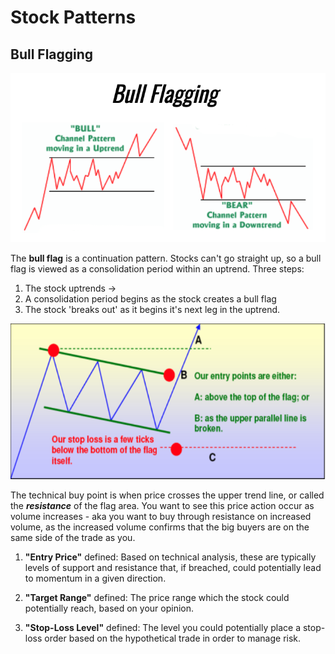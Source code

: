 # Stock Patterns

## Bull Flagging

![Bull Flagging](img/BullFlagging.png)

The **bull flag** is a continuation pattern. Stocks can't go straight up, so a bull flag is viewed as a consolidation period within an uptrend. Three steps:

1. The stock uptrends ->
2. A consolidation period begins as the stock creates a bull flag
3. The stock 'breaks out' as it begins it's next leg in the uptrend.

![Bull Flag Entry Points](img/BullFlagEntryPoints.png)

The technical buy point is when price crosses the upper trend line, or called the ***resistance*** of the flag area. You want to see this price action occur as volume increases - aka you want to buy through resistance on increased volume, as the increased volume confirms that the big buyers are on the same side of the trade as you.

1. **"Entry Price"** defined: Based on technical analysis, these are typically levels of support and resistance that, if breached, could potentially lead to momentum in a given direction.

2. **"Target Range"** defined: The price range which the stock could potentially reach, based on your opinion.

3. **"Stop-Loss Level"** defined: The level you could potentially place a stop-loss order based on the hypothetical trade in order to manage risk. 
